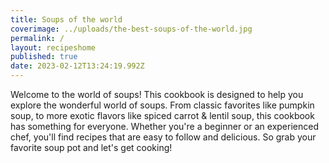 ```yaml
---
title: Soups of the world
coverimage: ../uploads/the-best-soups-of-the-world.jpg
permalink: /
layout: recipeshome
published: true
date: 2023-02-12T13:24:19.992Z
---
```

Welcome to the world of soups! This cookbook is designed to help you explore the wonderful world of soups. From classic favorites like pumpkin soup, to more exotic flavors like spiced carrot & lentil soup, this cookbook has something for everyone. Whether you're a beginner or an experienced chef, you'll find recipes that are easy to follow and delicious. So grab your favorite soup pot and let's get cooking!